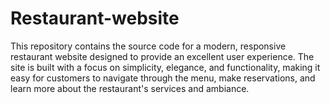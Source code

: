 # Restaurant-website
This repository contains the source code for a modern, responsive restaurant website designed to provide an excellent user experience. The site is built with a focus on simplicity, elegance, and functionality, making it easy for customers to navigate through the menu, make reservations, and learn more about the restaurant's services and ambiance.
